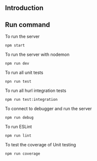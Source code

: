 ## Introduction

## Run command

To run the server
```
npm start
```

To run the server with nodemon
```
npm run dev
```

To run all unit tests
```
npn run test
```

To run all hurl integration tests
```
npm run test:integration
```

To connect to debugger and run the server
```
npm run debug
```

To run ESLint
```
npm run lint
```

To test the coverage of Unit testing
```
npm run coverage
```

